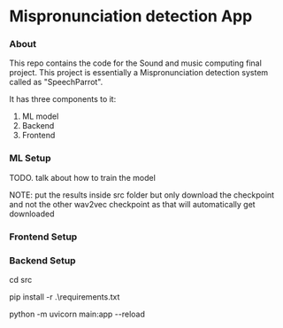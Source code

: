 # Mispronunciation detection App

### About

This repo contains the code for the Sound and music computing final project.
This project is essentially a Mispronunciation detection system called as "SpeechParrot".

It has three components to it:
1. ML model
2. Backend
3. Frontend

### ML Setup

TODO. talk about how to train the model

NOTE: put the results inside src folder but only download the checkpoint and not the other wav2vec checkpoint as that will automatically get downloaded

### Frontend Setup


### Backend Setup

cd src

pip install -r .\requirements.txt

python -m uvicorn main:app --reload


